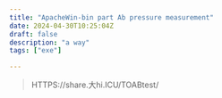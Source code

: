 ```yaml
---
title: "ApacheWin-bin part Ab pressure measurement"
date: 2024-04-30T10:25:04Z
draft: false
description: "a way"
tags: ["exe"]

---
```

> HTTPS://share.大hi.ICU/TOABtest/